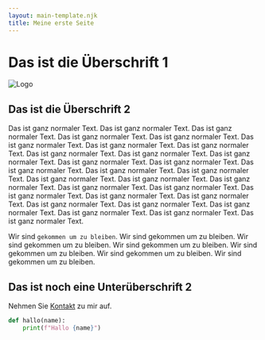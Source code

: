 ```yaml
---
layout: main-template.njk
title: Meine erste Seite
---
```


Das ist die Überschrift 1
=========================

![Logo](https://halvar.at/images/logo.png)

Das ist die Überschrift 2
-------------------------

Das ist ganz normaler Text. Das ist ganz normaler Text. Das ist ganz normaler Text. Das ist ganz normaler Text. Das ist ganz normaler Text. Das ist ganz normaler Text. Das ist ganz normaler Text. Das ist ganz normaler Text. Das ist ganz normaler Text. Das ist ganz normaler Text. Das ist ganz normaler Text. Das ist ganz normaler Text. Das ist ganz normaler Text. Das ist ganz normaler Text. Das ist ganz normaler Text. Das ist ganz normaler Text. Das ist ganz normaler Text. Das ist ganz normaler Text. Das ist ganz normaler Text. Das ist ganz normaler Text. Das ist ganz normaler Text. Das ist ganz normaler Text. Das ist ganz normaler Text. Das ist ganz normaler Text. Das ist ganz normaler Text. Das ist ganz normaler Text. Das ist ganz normaler Text. Das ist ganz normaler Text. Das ist ganz normaler Text. Das ist ganz normaler Text. 

Wir sind `gekommen um zu bleiben`. Wir sind gekommen um zu bleiben. Wir sind gekommen um zu bleiben. Wir sind gekommen um zu bleiben. Wir sind gekommen um zu bleiben. Wir sind gekommen um zu bleiben. Wir sind gekommen um zu bleiben. 

Das ist noch eine Unterüberschrift 2
------------------------------------

Nehmen Sie [Kontakt](kontakt/) zu mir auf.

```python
def hallo(name):
    print(f"Hallo {name}")
```